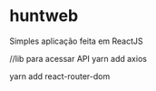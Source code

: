 # huntweb
Simples aplicação feita em ReactJS

//lib para acessar API
yarn add axios

yarn add react-router-dom
